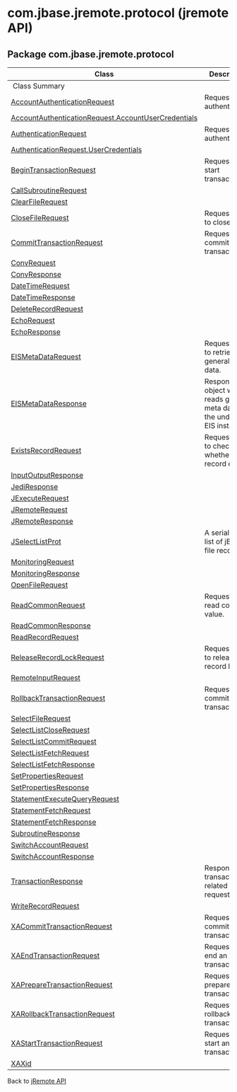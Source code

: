 # com.jbase.jremote.protocol (jremote API)

<PageHeader />

## Package com.jbase.jremote.protocol

| Class | Description |
| --- | --- |
 Class Summary  |  |
| [AccountAuthenticationRequest](./../accountauthenticationrequest-(jremote-api) "class in com.jbase.jremote.protocol") | Request for authentication. |
| [AccountAuthenticationRequest.AccountUserCredentials](./../accountauthenticationrequest-(jremote-api) "class in com.jbase.jremote.protocol") |   |
| [AuthenticationRequest](./../authenticationrequest-(jremote-api) "class in com.jbase.jremote.protocol") | Request for authentication. |
| [AuthenticationRequest.UserCredentials](./../authenticationrequest-(jremote-api) "class in com.jbase.jremote.protocol") |   |
| [BeginTransactionRequest](./../begintransactionrequest-(jremote-api) "class in com.jbase.jremote.protocol") | Request to start transaction. |
| [CallSubroutineRequest](./../callsubroutinerequest-(jremote-api) "class in com.jbase.jremote.protocol") |   |
| [ClearFileRequest](./../clearfilerequest-(jremote-api) "class in com.jbase.jremote.protocol") |   |
| [CloseFileRequest](./../closefilerequest-(jremote-api) "class in com.jbase.jremote.protocol") | Request jBASE to close a file. |
| [CommitTransactionRequest](./../committransactionrequest-(jremote-api) "class in com.jbase.jremote.protocol") | Request to commit transaction. |
| [ConvRequest](./../convrequest-(jremote-api) "class in com.jbase.jremote.protocol") |   |
| [ConvResponse](./../convresponse-(jremote-api) "class in com.jbase.jremote.protocol") |   |
| [DateTimeRequest](./../datetimerequest-(jremote-api) "class in com.jbase.jremote.protocol") |   |
| [DateTimeResponse](./../datetimeresponse-(jremote-api) "class in com.jbase.jremote.protocol") |   |
| [DeleteRecordRequest](./../deleterecordrequest-(jremote-api) "class in com.jbase.jremote.protocol") |   |
| [EchoRequest](./../echorequest-(jremote-api) "class in com.jbase.jremote.protocol") |   |
| [EchoResponse](./../echoresponse-(jremote-api) "class in com.jbase.jremote.protocol") |   |
| [EISMetaDataRequest](./../eismetadatarequest-(jremote-api) "class in com.jbase.jremote.protocol") | Request jBASE to retrieve general meta data. |
| [EISMetaDataResponse](./../eismetadataresponse-(jremote-api) "class in com.jbase.jremote.protocol") | Response object which reads general meta data of the underlying EIS instance. |
| [ExistsRecordRequest](./../existsrecordrequest-(jremote-api) "class in com.jbase.jremote.protocol") | Request jBASE to check whether a file record exists. |
| [InputOutputResponse](./../inputoutputresponse-(jremote-api) "class in com.jbase.jremote.protocol") |   |
| [JediResponse](./../jediresponse-(jremote-api) "class in com.jbase.jremote.protocol") |   |
| [JExecuteRequest](./../jexecuterequest-(jremote-api) "class in com.jbase.jremote.protocol") |   |
| [JRemoteRequest](./../jremoterequest-(jremote-api) "class in com.jbase.jremote.protocol") |   |
| [JRemoteResponse](./../jremoteresponse-(jremote-api) "class in com.jbase.jremote.protocol") |   |
| [JSelectListProt](./../jselectlistprot-(jremote-api) "class in com.jbase.jremote.protocol") | A serializable list of jBASE file records. |
| [MonitoringRequest](./../monitoringrequest-(jremote-api) "class in com.jbase.jremote.protocol") |   |
| [MonitoringResponse](./../monitoringresponse-(jremote-api) "class in com.jbase.jremote.protocol") |   |
| [OpenFileRequest](./../openfilerequest-(jremote-api) "class in com.jbase.jremote.protocol") |   |
| [ReadCommonRequest](./../readcommonrequest-(jremote-api) "class in com.jbase.jremote.protocol") | Request to read common value. |
| [ReadCommonResponse](./../readcommonresponse-(jremote-api) "class in com.jbase.jremote.protocol") |   |
| [ReadRecordRequest](./../readrecordrequest-(jremote-api) "class in com.jbase.jremote.protocol") |   |
| [ReleaseRecordLockRequest](./../releaserecordlockrequest-(jremote-api) "class in com.jbase.jremote.protocol") | Request jBASE to release a record lock. |
| [RemoteInputRequest](./../remoteinputrequest-(jremote-api) "class in com.jbase.jremote.protocol") |   |
| [RollbackTransactionRequest](./../rollbacktransactionrequest-(jremote-api) "class in com.jbase.jremote.protocol") | Request to commit transaction. |
| [SelectFileRequest](./../selectfilerequest-(jremote-api) "class in com.jbase.jremote.protocol") |   |
| [SelectListCloseRequest](./../selectlistcloserequest-(jremote-api) "class in com.jbase.jremote.protocol") |   |
| [SelectListCommitRequest](./../selectlistcommitrequest-(jremote-api) "class in com.jbase.jremote.protocol") |   |
| [SelectListFetchRequest](./../selectlistfetchrequest-(jremote-api) "class in com.jbase.jremote.protocol") |   |
| [SelectListFetchResponse](./../selectlistfetchresponse-(jremote-api) "class in com.jbase.jremote.protocol") |   |
| [SetPropertiesRequest](./../setpropertiesrequest-(jremote-api) "class in com.jbase.jremote.protocol") |   |
| [SetPropertiesResponse](./../setpropertiesresponse-(jremote-api) "class in com.jbase.jremote.protocol") |   |
| [StatementExecuteQueryRequest](./../statementexecutequeryrequest-(jremote-api) "class in com.jbase.jremote.protocol") |   |
| [StatementFetchRequest](./../statementfetchrequest-(jremote-api) "class in com.jbase.jremote.protocol") |   |
| [StatementFetchResponse](./../statementfetchresponse-(jremote-api) "class in com.jbase.jremote.protocol") |   |
| [SubroutineResponse](./../subroutineresponse-(jremote-api) "class in com.jbase.jremote.protocol") |   |
| [SwitchAccountRequest](./../switchaccountrequest-(jremote-api) "class in com.jbase.jremote.protocol") |   |
| [SwitchAccountResponse](./../switchaccountresponse-(jremote-api) "class in com.jbase.jremote.protocol") |   |
| [TransactionResponse](./../transactionresponse-(jremote-api) "class in com.jbase.jremote.protocol") | Response to transactions related requests. |
| [WriteRecordRequest](./../writerecordrequest-(jremote-api) "class in com.jbase.jremote.protocol") |   |
| [XACommitTransactionRequest](./../xacommittransactionrequest-(jremote-api) "class in com.jbase.jremote.protocol") | Request jBASE commit an XA transaction. |
| [XAEndTransactionRequest](./../xaendtransactionrequest-(jremote-api) "class in com.jbase.jremote.protocol") | Request jBASE end an XA transaction. |
| [XAPrepareTransactionRequest](./../xapreparetransactionrequest-(jremote-api) "class in com.jbase.jremote.protocol") | Request jBASE prepare an XA transaction. |
| [XARollbackTransactionRequest](./../xarollbacktransactionrequest-(jremote-api) "class in com.jbase.jremote.protocol") | Request jBASE rollback an XA transaction. |
| [XAStartTransactionRequest](./../xastarttransactionrequest-(jremote-api) "class in com.jbase.jremote.protocol") | Request jBASE start an XA transaction. |
| [XAXid](./../xaxid-(jremote-api) "class in com.jbase.jremote.protocol") |   |

Back to [jRemote API](./../../README.md)

<PageFooter />
